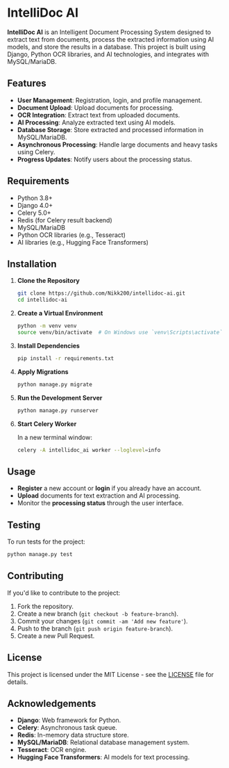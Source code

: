 
# IntelliDoc AI

**IntelliDoc AI** is an Intelligent Document Processing System designed to extract text from documents, process the extracted information using AI models, and store the results in a database. This project is built using Django, Python OCR libraries, and AI technologies, and integrates with MySQL/MariaDB.

## Features

- **User Management**: Registration, login, and profile management.
- **Document Upload**: Upload documents for processing.
- **OCR Integration**: Extract text from uploaded documents.
- **AI Processing**: Analyze extracted text using AI models.
- **Database Storage**: Store extracted and processed information in MySQL/MariaDB.
- **Asynchronous Processing**: Handle large documents and heavy tasks using Celery.
- **Progress Updates**: Notify users about the processing status.

## Requirements

- Python 3.8+
- Django 4.0+
- Celery 5.0+
- Redis (for Celery result backend)
- MySQL/MariaDB
- Python OCR libraries (e.g., Tesseract)
- AI libraries (e.g., Hugging Face Transformers)

## Installation

1. **Clone the Repository**

   ```bash
   git clone https://github.com/Nikk200/intellidoc-ai.git
   cd intellidoc-ai
   ```

2. **Create a Virtual Environment**

   ```bash
   python -m venv venv
   source venv/bin/activate  # On Windows use `venv\Scripts\activate`
   ```

3. **Install Dependencies**

   ```bash
   pip install -r requirements.txt
   ```

4. **Apply Migrations**

   ```bash
   python manage.py migrate
   ```

5. **Run the Development Server**

   ```bash
   python manage.py runserver
   ```

6. **Start Celery Worker**

   In a new terminal window:

   ```bash
   celery -A intellidoc_ai worker --loglevel=info
   ```

## Usage

- **Register** a new account or **login** if you already have an account.
- **Upload** documents for text extraction and AI processing.
- Monitor the **processing status** through the user interface.

## Testing

To run tests for the project:

```bash
python manage.py test
```

## Contributing

If you'd like to contribute to the project:

1. Fork the repository.
2. Create a new branch (`git checkout -b feature-branch`).
3. Commit your changes (`git commit -am 'Add new feature'`).
4. Push to the branch (`git push origin feature-branch`).
5. Create a new Pull Request.

## License

This project is licensed under the MIT License - see the [LICENSE](LICENSE) file for details.

## Acknowledgements

- **Django**: Web framework for Python.
- **Celery**: Asynchronous task queue.
- **Redis**: In-memory data structure store.
- **MySQL/MariaDB**: Relational database management system.
- **Tesseract**: OCR engine.
- **Hugging Face Transformers**: AI models for text processing.


